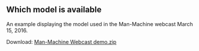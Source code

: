 ## Which model is available

An example displaying the model used in the Man-Machine webcast March 15, 2016.

Download: [Man-Machine Webcast demo.zip](https://github.com/AnyBody/support/blob/master/Wiki_Files/Man_Machine_Webcast/Man-Machine_Webcast_demo.zip?raw=true)